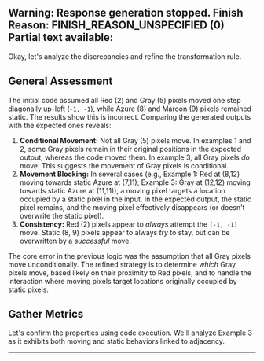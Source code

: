Warning: Response generation stopped. Finish Reason: FINISH_REASON_UNSPECIFIED (0)
Partial text available:
---
Okay, let's analyze the discrepancies and refine the transformation rule.

## General Assessment

The initial code assumed all Red (2) and Gray (5) pixels moved one step diagonally up-left (`-1, -1`), while Azure (8) and Maroon (9) pixels remained static. The results show this is incorrect. Comparing the generated outputs with the expected ones reveals:

1.  **Conditional Movement:** Not all Gray (5) pixels move. In examples 1 and 2, some Gray pixels remain in their original positions in the expected output, whereas the code moved them. In example 3, all Gray pixels *do* move. This suggests the movement of Gray pixels is conditional.
2.  **Movement Blocking:** In several cases (e.g., Example 1: Red at (8,12) moving towards static Azure at (7,11); Example 3: Gray at (12,12) moving towards static Azure at (11,11)), a moving pixel targets a location occupied by a static pixel in the input. In the expected output, the static pixel remains, and the moving pixel effectively disappears (or doesn't overwrite the static pixel).
3.  **Consistency:** Red (2) pixels appear to *always* attempt the `(-1, -1)` move. Static (8, 9) pixels appear to always *try* to stay, but can be overwritten by a *successful* move.

The core error in the previous logic was the assumption that all Gray pixels move unconditionally. The refined strategy is to determine *which* Gray pixels move, based likely on their proximity to Red pixels, and to handle the interaction where moving pixels target locations originally occupied by static pixels.

## Gather Metrics

Let's confirm the properties using code execution. We'll analyze Example 3 as it exhibits both moving and static behaviors linked to adjacency.


---
